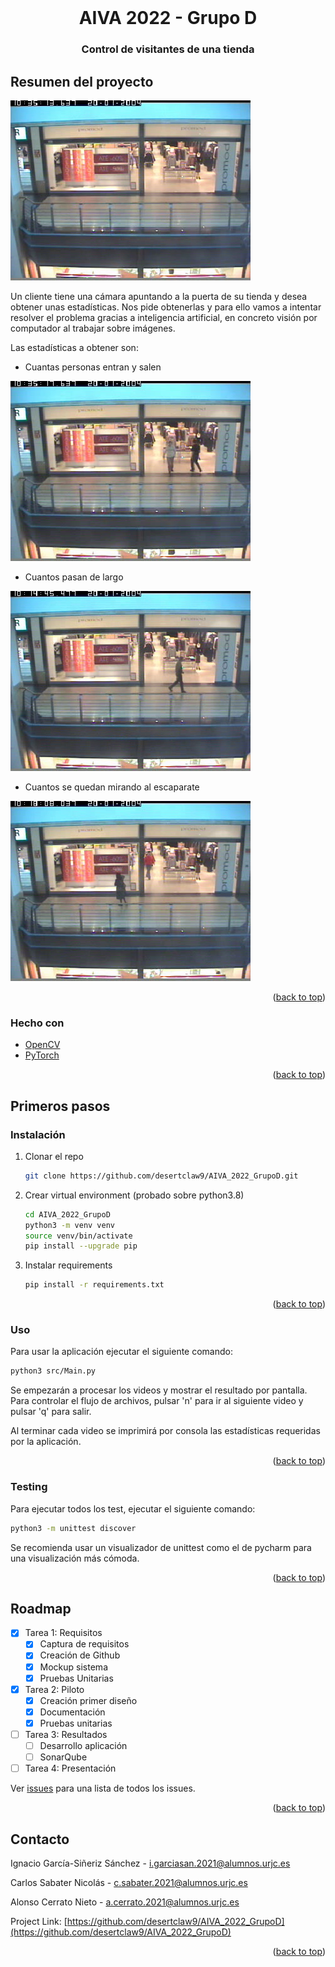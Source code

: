 <div id="top"></div>

<!-- PROJECT LOGO -->
<br />
<div align="center">
  <h1 align="center">AIVA 2022 - Grupo D</h1>

  <h3 align="center">
    Control de visitantes de una tienda 
    <br />
  </h3>
</div>

<!-- ABOUT THE PROJECT -->
## Resumen del proyecto

![product-screenshot](./resources/tienda.png)

Un cliente tiene una cámara apuntando a la puerta de su tienda y desea obtener unas estadísticas. Nos pide obtenerlas y para ello vamos a intentar resolver el problema gracias a inteligencia artificial, en concreto visión por computador al trabajar sobre imágenes.

Las estadísticas a obtener son:
* Cuantas personas entran y salen

![product-screenshot](./resources/entran_salen.png)

* Cuantos pasan de largo

![product-screenshot](./resources/pasan.png)

* Cuantos se quedan mirando al escaparate

![Product Name Screen Shot](./resources/escaparate.png)

<p align="right">(<a href="#top">back to top</a>)</p>



### Hecho con

* [OpenCV](https://opencv.org/)
* [PyTorch](https://pytorch.org/)

<p align="right">(<a href="#top">back to top</a>)</p>



<!-- GETTING STARTED -->
## Primeros pasos


### Instalación

1. Clonar el repo
   ```sh
   git clone https://github.com/desertclaw9/AIVA_2022_GrupoD.git
   ```
   
 2. Crear virtual environment (probado sobre python3.8)
    ```sh
    cd AIVA_2022_GrupoD
    python3 -m venv venv
    source venv/bin/activate
    pip install --upgrade pip
     ```

 3. Instalar requirements
     ```sh
     pip install -r requirements.txt
     ```

<p align="right">(<a href="#top">back to top</a>)</p>


<!-- USAGE EXAMPLES -->
### Uso
Para usar la aplicación ejecutar el siguiente comando:
```sh
python3 src/Main.py
```
Se empezarán a procesar los videos y mostrar el resultado por pantalla. Para controlar el flujo de archivos,
pulsar 'n' para ir al siguiente video y pulsar 'q' para salir. 

Al terminar cada video se imprimirá por consola las estadísticas requeridas por la aplicación.
<p align="right">(<a href="#top">back to top</a>)</p>

### Testing
Para ejecutar todos los test, ejecutar el siguiente comando:
```sh
python3 -m unittest discover
```
Se recomienda usar un visualizador de unittest como el de pycharm para una visualización más cómoda.

<p align="right">(<a href="#top">back to top</a>)</p>

<!-- ROADMAP -->
## Roadmap

- [x] Tarea 1: Requisitos
  - [x] Captura de requisitos
  - [x] Creación de Github
  - [x] Mockup sistema
  - [x] Pruebas Unitarias
- [x] Tarea 2: Piloto
  - [x] Creación primer diseño
  - [x] Documentación
  - [x] Pruebas unitarias
- [ ] Tarea 3: Resultados
  - [ ] Desarrollo aplicación  
  - [ ] SonarQube
- [ ] Tarea 4: Presentación

Ver [issues](https://github.com/desertclaw9/AIVA_2022_GrupoD/issues) para una lista de todos los issues. 

<p align="right">(<a href="#top">back to top</a>)</p>



<!-- CONTACT -->
## Contacto

Ignacio García-Siñeriz Sánchez - i.garciasan.2021@alumnos.urjc.es

Carlos Sabater Nicolás - c.sabater.2021@alumnos.urjc.es

Alonso Cerrato Nieto - a.cerrato.2021@alumnos.urjc.es

Project Link: [https://github.com/desertclaw9/AIVA_2022_GrupoD](https://github.com/desertclaw9/AIVA_2022_GrupoD)

<p align="right">(<a href="#top">back to top</a>)</p>
